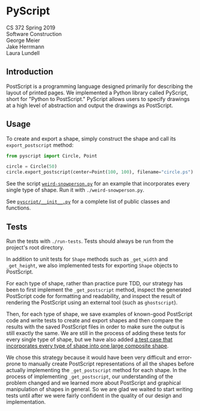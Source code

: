 # PyScript

CS 372 Spring 2019\
Software Construction\
George Meier\
Jake Herrmann\
Laura Lundell

## Introduction

PostScript is a programming language designed primarily for describing the
layout of printed pages. We implemented a Python library called PyScript, short
for "Python to PostScript." PyScript allows users to specify drawings at a high
level of abstraction and output the drawings as PostScript.

## Usage

To create and export a shape, simply construct the shape and call its
`export_postscript` method:

```python
from pyscript import Circle, Point

circle = Circle(50)
circle.export_postscript(center=Point(100, 100), filename="circle.ps")
```

See the script [`weird-snowperson.py`](weird-snowperson.py) for an example that
incorporates every single type of shape. Run it with `./weird-snowperson.py`.

See [`pyscript/__init__.py`](pyscript/__init__.py) for a complete list of
public classes and functions.

## Tests

Run the tests with `./run-tests`. Tests should always be run from the project's
root directory.

In addition to unit tests for `Shape` methods such as `_get_width` and
`_get_height`, we also implemented tests for exporting `Shape` objects to
PostScript.

For each type of shape, rather than practice pure TDD, our strategy has been to
first implement the `_get_postscript` method, inspect the generated PostScript
code for formatting and readability, and inspect the result of rendering the
PostScript using an external tool (such as `ghostscript`).

Then, for each type of shape, we save examples of known-good PostScript code
and write tests to create and export shapes and then compare the results with
the saved PostScript files in order to make sure the output is still exactly
the same. We are still in the process of adding these tests for every single
type of shape, but we have also added [a test case that incorporates every type
of shape into one large composite shape](tests/test_all_shapes.py).

We chose this strategy because it would have been very difficult and
error-prone to manually create PostScript representations of all the shapes
before actually implementing the `_get_postscript` method for each shape. In
the process of implementing `_get_postscript`, our understanding of the problem
changed and we learned more about PostScript and graphical manipulation of
shapes in general. So we are glad we waited to start writing tests until after
we were fairly confident in the quality of our design and implementation.